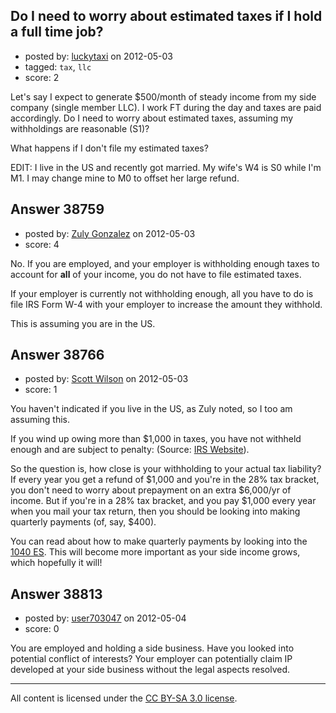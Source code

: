 ## Do I need to worry about estimated taxes if I hold a full time job?

- posted by: [luckytaxi](https://stackexchange.com/users/-1/15584-luckytaxi) on 2012-05-03
- tagged: `tax`, `llc`
- score: 2

Let's say I expect to generate $500/month of steady income from my side company (single member LLC). I work FT during the day and taxes are paid accordingly. Do I need to worry about estimated taxes, assuming my withholdings are reasonable (S1)?

What happens if I don't file my estimated taxes?

EDIT: I live in the US and recently got married. My wife's W4 is S0 while I'm M1. I may change mine to M0 to offset her large refund.


## Answer 38759

- posted by: [Zuly Gonzalez](https://stackexchange.com/users/-1/2692-zuly-gonzalez) on 2012-05-03
- score: 4

No. If you are employed, and your employer is withholding enough taxes to account for **all** of your income, you do not have to file estimated taxes.

If your employer is currently not withholding enough, all you have to do is file IRS Form W-4 with your employer to increase the amount they withhold.

This is assuming you are in the US.


## Answer 38766

- posted by: [Scott Wilson](https://stackexchange.com/users/-1/17652-scott-wilson) on 2012-05-03
- score: 1

<p>You haven't indicated if you live in the US, as Zuly noted, so I too am assuming this.</p>

<p>If you wind up owing more than $1,000 in taxes, you have not withheld enough and are subject to penalty: (Source: <a href="http://www.irs.gov/taxtopics/tc306.html" rel="nofollow">IRS Website</a>).  </p>

<p>So the question is, how close is your withholding to your actual tax liability?  If every year you get a refund of $1,000 and you're in the 28% tax bracket, you don't need to worry about prepayment on an extra $6,000/yr of income.  But if you're in a 28% tax bracket, and you pay $1,000 every year when you mail your tax return, then you should be looking into making quarterly payments (of, say, $400).   </p>

<p>You can read about how to make quarterly payments by looking into the <a href="http://www.irs.gov/formspubs/article/0,,id=242581,00.html" rel="nofollow">1040 ES</a>.  This will become more important as your side income grows, which hopefully it will! </p>



## Answer 38813

- posted by: [user703047](https://stackexchange.com/users/-1/17817-user703047) on 2012-05-04
- score: 0

You are employed and holding a side business. Have you looked into potential conflict of interests? Your employer can potentially claim IP developed at your side business without the legal aspects resolved.



---

All content is licensed under the [CC BY-SA 3.0 license](https://creativecommons.org/licenses/by-sa/3.0/).
